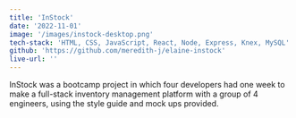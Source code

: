 ```yaml
---
title: 'InStock'
date: '2022-11-01'
image: '/images/instock-desktop.png'
tech-stack: 'HTML, CSS, JavaScript, React, Node, Express, Knex, MySQL'
github: 'https://github.com/meredith-j/elaine-instock'
live-url: ''
---
```


InStock was a bootcamp project in which four developers had one week to make a full-stack inventory management platform with a group of 4 engineers, using the style guide and mock ups provided.